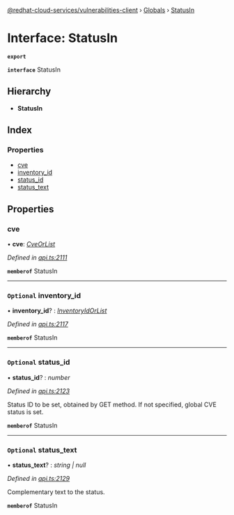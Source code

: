 [@redhat-cloud-services/vulnerabilities-client](../README.md) › [Globals](../globals.md) › [StatusIn](statusin.md)

# Interface: StatusIn

**`export`** 

**`interface`** StatusIn

## Hierarchy

* **StatusIn**

## Index

### Properties

* [cve](statusin.md#cve)
* [inventory_id](statusin.md#optional-inventory_id)
* [status_id](statusin.md#optional-status_id)
* [status_text](statusin.md#optional-status_text)

## Properties

###  cve

• **cve**: *[CveOrList](../globals.md#cveorlist)*

*Defined in [api.ts:2111](https://github.com/RedHatInsights/javascript-clients/blob/master/packages/vulnerabilities/api.ts#L2111)*

**`memberof`** StatusIn

___

### `Optional` inventory_id

• **inventory_id**? : *[InventoryIdOrList](../globals.md#inventoryidorlist)*

*Defined in [api.ts:2117](https://github.com/RedHatInsights/javascript-clients/blob/master/packages/vulnerabilities/api.ts#L2117)*

**`memberof`** StatusIn

___

### `Optional` status_id

• **status_id**? : *number*

*Defined in [api.ts:2123](https://github.com/RedHatInsights/javascript-clients/blob/master/packages/vulnerabilities/api.ts#L2123)*

Status ID to be set, obtained by GET method. If not specified, global CVE status is set.

**`memberof`** StatusIn

___

### `Optional` status_text

• **status_text**? : *string | null*

*Defined in [api.ts:2129](https://github.com/RedHatInsights/javascript-clients/blob/master/packages/vulnerabilities/api.ts#L2129)*

Complementary text to the status.

**`memberof`** StatusIn
